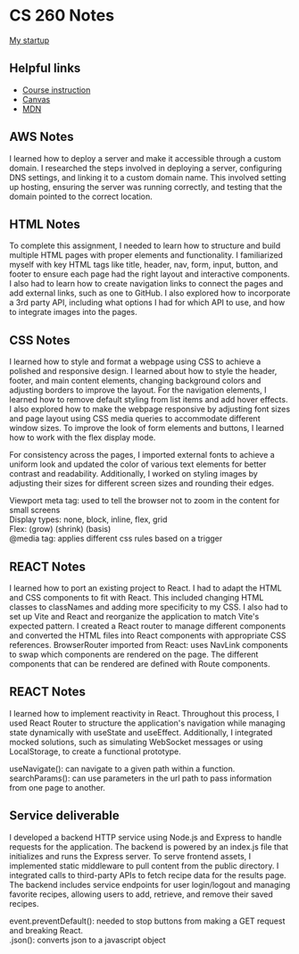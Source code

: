 # CS 260 Notes

[My startup](https://startup.findmymeal.click)

## Helpful links

- [Course instruction](https://github.com/webprogramming260)
- [Canvas](https://byu.instructure.com)
- [MDN](https://developer.mozilla.org)

## AWS Notes

I learned how to deploy a server and make it accessible through a custom domain. I researched the steps involved in deploying a server, configuring DNS settings, and linking it to a custom domain name. This involved setting up hosting, ensuring the server was running correctly, and testing that the domain pointed to the correct location. 

## HTML Notes

To complete this assignment, I needed to learn how to structure and build multiple HTML pages with proper elements and functionality. I familiarized myself with key HTML tags like title, header, nav, form, input, button, and footer to ensure each page had the right layout and interactive components. I also had to learn how to create navigation links to connect the pages and add external links, such as one to GitHub. I also explored how to incorporate a 3rd party API, including what options I had for which API to use, and how to integrate images into the pages.

## CSS Notes

I learned how to style and format a webpage using CSS to achieve a polished and responsive design. I learned about how to style the header, footer, and main content elements, changing background colors and adjusting borders to improve the layout. For the navigation elements, I learned how to remove default styling from list items and add hover effects. I also explored how to make the webpage responsive by adjusting font sizes and page layout using CSS media queries to accommodate different window sizes. To improve the look of form elements and buttons, I learned how to work with the flex display mode.

For consistency across the pages, I imported external fonts to achieve a uniform look and updated the color of various text elements for better contrast and readability. Additionally, I worked on styling images by adjusting their sizes for different screen sizes and rounding their edges.

Viewport meta tag: used to tell the browser not to zoom in the content for small screens  
Display types: none, block, inline, flex, grid  
Flex: (grow) (shrink) (basis)  
@media tag: applies different css rules based on a trigger  


## REACT Notes

I learned how to port an existing project to React. I had to adapt the HTML and CSS components to fit with React. This included changing HTML classes to classNames and adding more specificity to my CSS. I also had to set up Vite and React and reorganize the application to match Vite's expected pattern. I created a React router to manage different components and converted the HTML files into React components with appropriate CSS references.
BrowserRouter imported from React: uses NavLink components to swap which components are rendered on the page. The different components that can be rendered are defined with Route components.  


## REACT Notes
I learned how to implement reactivity in React. Throughout this process, I used React Router to structure the application's navigation while managing state dynamically with useState and useEffect. Additionally, I integrated mocked solutions, such as simulating WebSocket messages or using LocalStorage, to create a functional prototype.   

useNavigate(): can navigate to a given path within a function.   
searchParams(): can use parameters in the url path to pass information from one page to another.

## Service deliverable
I developed a backend HTTP service using Node.js and Express to handle requests for the application. The backend is powered by an index.js file that initializes and runs the Express server. To serve frontend assets, I implemented static middleware to pull content from the public directory. I integrated calls to third-party APIs to fetch recipe data for the results page. The backend includes service endpoints for user login/logout and managing favorite recipes, allowing users to add, retrieve, and remove their saved recipes.

event.preventDefault(): needed to stop buttons from making a GET request and breaking React.  
.json(): converts json to a javascript object

